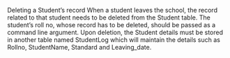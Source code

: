  Deleting a Student’s record
When a student leaves the school, the record related to that student needs to be deleted from the Student table. The student’s roll no, whose record has to be deleted, should be passed as a command line argument.
Upon deletion, the Student details must be stored in another table named StudentLog which will maintain the details such as Rollno, StudentName, Standard and Leaving_date.

